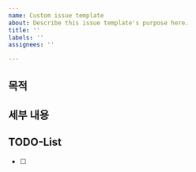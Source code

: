 ```yaml
---
name: Custom issue template
about: Describe this issue template's purpose here.
title: ''
labels: ''
assignees: ''

---
```


## 목적

## 세부 내용

## TODO-List
- [ ]
